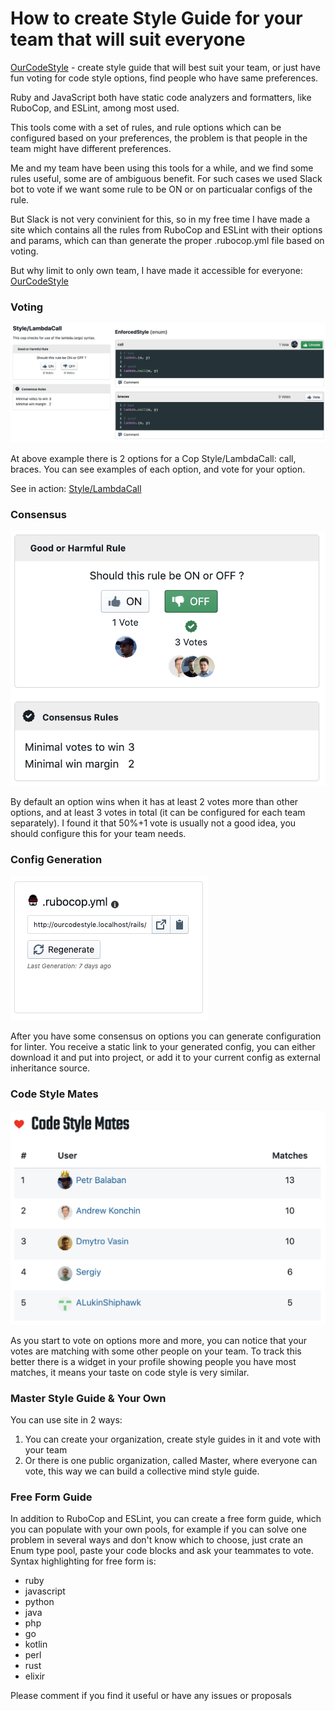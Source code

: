 # How to create Style Guide for your team that will suit everyone

[OurCodeStyle](https://ourcodestyle.com) - create style guide that will best suit your team, or just have fun voting for code style options, find people who have same preferences.


Ruby and JavaScript both have static code analyzers and formatters, like
RuboCop, and ESLint, among most used.

This tools come with a set of rules, and rule options which can be configured based on your preferences, the problem is that people in the team might have different preferences.

Me and my team have been using this tools for a while, and we find some rules useful, some are of ambiguous benefit. For such cases we used Slack bot to vote if we want some rule to be ON or on particualar configs of the rule.

But Slack is not very convinient for this, so in my free time I have made a site which contains all the rules from RuboCop and ESLint with their options and params, which can than generate the proper .rubocop.yml file based on voting.

But why limit to only own team, I have made it accessible for everyone:
[OurCodeStyle](https://ourcodestyle.com)


### Voting
![example-voting](example-voting.png)

At above example there is 2 options for a Cop Style/LambdaCall: call, braces.
You can see examples of each option, and vote for your option.

See in action: [Style/LambdaCall](https://ourcodestyle.com/organizations/master/style-guides/8/rules/1646)

### Consensus
![consensus voting](consensus.png)

By default an option wins when it has at least 2 votes more than other options, and at least 3 votes in total (it can be configured for each team separately).
I found it that 50%+1 vote is usually not a good idea, you should configure this for your team needs.

### Config Generation

![config generation](config-generate.png)

After you have some consensus on options you can generate configuration for linter.
You receive a static link to your generated config, you can either download it and put into project, or add it to your current config as external inheritance source.


### Code Style Mates

![style mates](code-mates.png)

As you start to vote on options more and more, you can notice that your votes are matching with some other people on your team. To track this better there is a widget in your profile showing people you have most matches, it means your taste on code style is very similar.


### Master Style Guide & Your Own

You can use site in 2 ways:
1. You can create your organization, create style guides in it and vote with your team
2. Or there is one public organization, called Master, where everyone can vote, this way we can build a collective mind style guide.

### Free Form Guide
In addition to RuboCop and ESLint, you can create a free form guide, which you can populate with your own pools, for example if you can solve one problem in several ways and don't know which to choose, just crate an Enum type pool, paste your code blocks and ask your teammates to vote. Syntax highlighting for free form is:
  - ruby
  - javascript
  - python
  - java
  - php
  - go
  - kotlin
  - perl
  - rust
  - elixir


Please comment if you find it useful or have any issues or proposals
